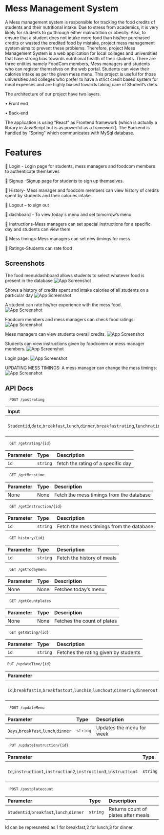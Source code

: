 # Mess Management System
A Mess management system is responsible for tracking the food credits of students and their nutritional intake. Due to stress from academics, it is very likely for students to go through either
malnutrition or obesity. Also, to ensure that a student does not intake more food than his/her purchased credits or wasted the credited food by mistake, project mess management system
aims to prevent these problems.
Therefore, project Mess Management System is a web application for local colleges and universities that have strong bias towards nutritional health of their students. There are three entities
namely FoodCom members, Mess managers and students who can register themselves on the web portal. Students can view their calories intake as per the given mess menu.
This project is useful for those universities and colleges who prefer to have a strict credit based system for meal expenses and are highly biased towards taking care of Student’s diets.

The architecture of our project have two layers.

• Front end

• Back-end

The application is using “React” as Frontend framework (which is actually a library in JavaScript but
is as powerful as a framework), The Backend is handled by “Spring” which communicates with
MySql database.
# Features

 Login - Login page for students, mess managers and foodcom members to authenticate themselves

 Signup -Signup page for students to sign up themselves.

 History- Mess manager and foodcom members can view history of credits spent by students and their calories intake.

 Logout – to sign out

 dashboard - To view today`s menu and set tomorrow’s menu

 Instructions-Mess managers can set special instructions for a specific day and students can view them

 Mess timings-Mess managers can set new timings for mess

 Ratings-Students can rate food

## Screenshots
The food menu/dashboard allows students to select whatever food is present in the database
![App Screenshot](Screenshots/student_dashboard.JPG)

Shows a history of credits spent and intake calories of all students on a particular day
![App Screenshot](Screenshots/Credit_History.JPG)

A student can rate his/her experience with the mess food.
![App Screenshot](Screenshots/Feedback_DashBoard.JPG)

Foodcom members and mess managers can check food ratings:
![App Screenshot](Screenshots/Food_Rating_DashBoard.JPG)

Mess managers can view students overall credits.
![App Screenshot](Screenshots/history_of_meal_consumption.JPG)

Students can view instructions given by foodcomm or mess manager members.
![App Screenshot](Screenshots/Instruction_DashBoard.JPG)

Login page:
![App Screenshot](Screenshots/Login_page.JPG)

UPDATING MESS TIMINGS:
A mess manager can change the mess timings:
![App Screenshot](Screenshots/Mess_Manager_Dashboard.JPG)


## API Docs


```http
  POST /postrating
```

| Input     | Type    | Description              |
| :-------- | :------- | :------------------------- |
| `Studentid`,`date`,`breakfast`,`lunch`,`dinner`,`breakfastrating`,`lunchrating`,`dinnerrating`,`feedback` | `string` | submit food rating to foodcom |



```http
  GET /getrating/{id}
```

| Parameter | Type     | Description                       |
| :-------- | :------- | :-------------------------------- |
| `id`      | `string` | fetch the rating of a specific day |

```http
  GET /getMesstime
```

| Parameter | Type     | Description                       |
| :-------- | :------- | :-------------------------------- |
| None      | None | Fetch the mess timings from the database |

```http
  GET /getInstruction/{id}
```

| Parameter | Type     | Description                       |
| :-------- | :------- | :-------------------------------- |
| `id`     | `string` | Fetch the mess timings from the database |

```http
  GET history/{id}
```

| Parameter | Type     | Description                       |
| :-------- | :------- | :-------------------------------- |
| `id`     | `string` | Fetch the history of meals  |

```http
  GET /getTodaymenu
```

| Parameter | Type     | Description                       |
| :-------- | :------- | :-------------------------------- |
| None      | None  | Fetches today’s menu  |


```http
  GET /getCountplates
```

| Parameter | Type     | Description                       |
| :-------- | :------- | :-------------------------------- |
| None      | None  | Fetches the count of plates |


```http
  GET getRating/{id}
```

| Parameter | Type     | Description                       |
| :-------- | :------- | :-------------------------------- |
| `id`     | `string` | Fetches the rating given by students  |

```http
 PUT /updateTime/{id}
```

| Parameter | Type     | Description                       |
| :-------- | :------- | :-------------------------------- |
| `Id`,`breakfastin`,`breakfastout`,`lunchin`,`lunchout`,`dinnerin`,`dinnerout`| `string` | Updates the timings of mess |


```http
  POST /updateMenu
```

| Parameter | Type     | Description                       |
| :-------- | :------- | :-------------------------------- |
| `Days`,`breakfast`,`lunch`,`dinner`     | `string` | Updates the menu for week  |

```http
  PUT /updateInstruction/{id}
```

| Parameter | Type     | Description                       |
| :-------- | :------- | :-------------------------------- |
| `Id`,`instruction1`,`instruction2`,`instruction3`,`instruction4`    | `string` | Updates the instructions   |

```http
  POST /postplatecount
```

| Parameter | Type     | Description                       |
| :-------- | :------- | :-------------------------------- |
| `Studentid`,`breakfast`,`lunch`,`dinner`     | `string` | Returns count of plates after meals  |


Id can be represneted as 1 for breakfast,2 for lunch,3 for dinner.
